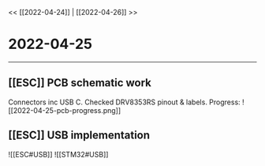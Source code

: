 
<< [[2022-04-24]] | [[2022-04-26]] >>
# 2022-04-25
---

## [[ESC]] PCB schematic work
Connectors inc USB C. 
Checked DRV8353RS pinout & labels. 
Progress:
![[2022-04-25-pcb-progress.png]]

## [[ESC]] USB implementation 
![[ESC#USB]]
![[STM32#USB]]
